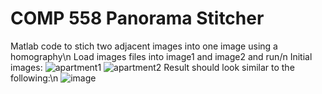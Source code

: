 # COMP 558 Panorama Stitcher
Matlab code to stich two adjacent images into one image using a homography\n
Load images files into image1 and image2 and run/n
Initial images:
![apartment1](https://user-images.githubusercontent.com/55453135/114257213-39da2180-998c-11eb-8dc0-8c84088e1fa1.JPG)
![apartment2](https://user-images.githubusercontent.com/55453135/114257217-3c3c7b80-998c-11eb-8c0c-e7d842737e6a.JPG)
Result should look similar to the following:\n
![image](https://user-images.githubusercontent.com/55453135/114257235-71e16480-998c-11eb-9c9f-86804e1d1f80.png)

